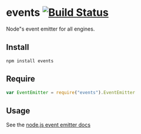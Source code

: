 # events [![Build Status](https://travis-ci.org/Gozala/events.png?branch=master)](https://travis-ci.org/Gozala/events)

Node"s event emitter for all engines.

## Install ##

```
npm install events
```

## Require ##

```javascript
var EventEmitter = require("events").EventEmitter
```

## Usage ##

See the [node.js event emitter docs](http://nodejs.org/api/events.html)
